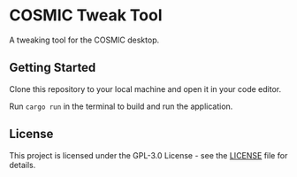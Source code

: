 # COSMIC Tweak Tool

A tweaking tool for the COSMIC desktop.

## Getting Started
Clone this repository to your local machine and open it in your code editor.

Run `cargo run` in the terminal to build and run the application.

## License
This project is licensed under the GPL-3.0 License - see the [LICENSE](LICENSE) file for details.
